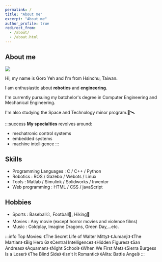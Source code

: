 ```yaml
---
permalink: /
title: "About me"
excerpt: "About me"
author_profile: true
redirect_from: 
  - /about/
  - /about.html
---
```


## About me

![](https://i.imgur.com/CjcJXWK.jpg)

<!-- <font size=4> -->
Hi, my name is Goro Yeh and I'm from Hsinchu, Taiwan.

I am enthusiastic about **robotics** and **engineering**.

I'm currently pursuing my batchelor's degree in Computer Engineering
and Mechanical Engineering.

I'm also studying the Space and Technology minor program.🚀🛰


:::success
**My specialties** revolves around:
* mechatronic control systems
* embedded systems
* machine intelligence
:::
<!-- </font> -->

## Skills
* Programming Languages : C / C++ / Python
* Robotics : ROS / Gazebo / Webots / Linux
* Tools : Matlab / Simulink / Solidworks / Inventor
* Web programming : HTML / CSS / javaScript

<!-- ## Work Experience
### Industrial Technology Research Institute
Position:  Robotics Intern
Time:      July 2020 ~ Present -->


## Hobbies

* Sports : Baseball⚾, Football🏈, Hiking🗻
* Movies : Any movie (except horror movies and violence films)
* Music : Coldplay, Imagine Dragons, Green Day,...etc.

:::info
Top Movies:
《The Secret Life of Walter Mitty》
《Jumanji》
《The Martian》
《Big Hero 6》
《Central Intelligence》
《Hidden Figures》
《San Andreas》
《Aquaman》
《Night School》
《When We First Met》
《Sierra Burgess Is a Loser》
《The Blind Side》
《Isn't It Romantic》
《Alita: Battle Angel》
:::

